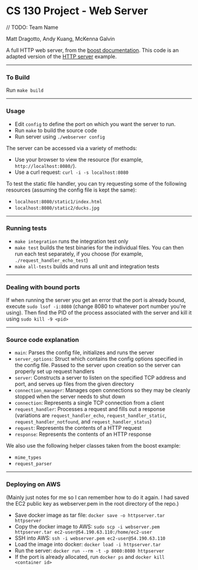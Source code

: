 # CS 130 Project - Web Server

// TODO: Team Name

Matt Dragotto, Andy Kuang, McKenna Galvin


A full HTTP web server, from the [boost documentation](http://www.boost.org/doc/libs/1_53_0/doc/html/boost_asio/examples.html). This code is an adapted version of the [HTTP server](http://www.boost.org/doc/libs/1_62_0/doc/html/boost_asio/examples/cpp11_examples.html) example.

---

### To Build
Run `make build`

---

### Usage
* Edit `config` to define the port on which you want the server to run.
* Run `make` to build the source code
* Run server using `./webserver config`

The server can be accessed via a variety of methods:
* Use your browser to view the resource (for example, `http://localhost:8080/`).
* Use a curl request: `curl -i -s localhost:8080`

To test the static file handler, you can try requesting some of the following resources (assuming the config file is kept the same):
* `localhost:8080/static1/index.html`
* `localhost:8080/static2/ducks.jpg`

---

### Running tests
* `make integration` runs the integration test only
* `make test` builds the test binaries for the individual files. You can then run each test separately, if you choose (for example, `./request_handler_echo_test`)
* `make all-tests` builds and runs all unit and integration tests

---

### Dealing with bound ports
If when running the server you get an error that the port is already bound,
execute `sudo lsof -i:8080` (change 8080 to whatever port number you're using).
Then find the PID of the process associated with the server and kill it using `sudo kill -9 <pid>`

---

### Source code explanation
* `main`: Parses the config file, initializes and runs the server
* `server_options`: Struct which contains the config options specified in the config file. Passed to the server upon creation so the server can properly set up request handlers
* `server`: Constructs a server to listen on the specified TCP address and port, and serves up files from the given directory
* `connection_manager`: Manages open connections so they may be cleanly stopped when the server needs to shut down
* `connection`: Represents a single TCP connection from a client
* `request_handler`: Processes a request and fills out a response (variations are `request_handler_echo`, `request_handler_static`, `request_handler_notfound`, and `request_handler_status`)
* `request`: Represents the contents of a HTTP request
* `response`: Represents the contents of an HTTP response

We also use the following helper classes taken from the boost example:
* `mime_types`
* `request_parser`


---

### Deploying on AWS
(Mainly just notes for me so I can remember how to do it again. I had saved the EC2 public key as webserver.pem in the root directory of the repo.)
* Save docker image as tar file: `docker save -o httpserver.tar httpserver`
* Copy the docker image to AWS: `sudo scp -i webserver.pem httpserver.tar ec2-user@54.190.63.110:/home/ec2-user`
* SSH into AWS: `ssh -i webserver.pem ec2-user@54.190.63.110`
* Load the image into docker: `docker load -i httpserver.tar`
* Run the server: `docker run --rm -t -p 8080:8080 httpserver`
* If the port is already allocated, run `docker ps` and `docker kill <container id>`
